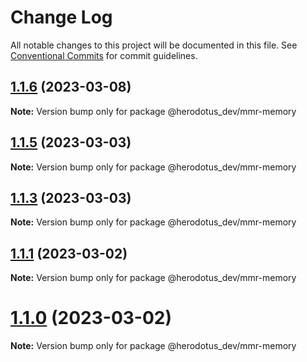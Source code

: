 # Change Log

All notable changes to this project will be documented in this file.
See [Conventional Commits](https://conventionalcommits.org) for commit guidelines.

## [1.1.6](https://github.com/HerodotusDev/merkle-mountain-range/compare/v1.1.5...v1.1.6) (2023-03-08)

**Note:** Version bump only for package @herodotus_dev/mmr-memory





## [1.1.5](https://github.com/HerodotusDev/merkle-mountain-range/compare/v1.1.4...v1.1.5) (2023-03-03)

**Note:** Version bump only for package @herodotus_dev/mmr-memory





## [1.1.3](https://github.com/HerodotusDev/merkle-mountain-range/compare/v1.1.2...v1.1.3) (2023-03-03)

**Note:** Version bump only for package @herodotus_dev/mmr-memory





## [1.1.1](https://github.com/HerodotusDev/merkle-mountain-range/compare/v1.1.0...v1.1.1) (2023-03-02)

**Note:** Version bump only for package @herodotus_dev/mmr-memory





# [1.1.0](https://github.com/HerodotusDev/merkle-mountain-range/compare/v1.1.0-alpha.0...v1.1.0) (2023-03-02)

**Note:** Version bump only for package @herodotus_dev/mmr-memory
